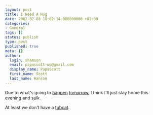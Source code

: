 ```yaml
---
layout: post
title: I Need A Hug
date: 2002-02-08 18:02:14.000000000 +01:00
categories:
- General
tags: []
status: publish
type: post
published: true
meta: {}
author:
  login: shanson
  email: papascott-wp@gmail.com
  display_name: PapaScott
  first_name: Scott
  last_name: Hanson
---
```

<p>Due to what's going to <a href="/2000/02/09">happen</a> <a href="/2001/02/09">tomorrow</a>, I think I'll just stay home this evening and sulk.</p>
<p>At least we don't have a <a href="http://www.tubcat.com">tubcat</a>.</p>

